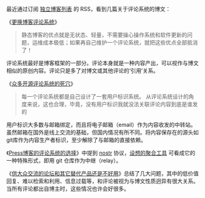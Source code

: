 最近通过订阅 [独立博客列表](https://github.com/timqian/chinese-independent-blogs) 的 RSS，看到几篇关于评论系统的博文：

《[更换博客评论系统](https://wzyboy.im/post/1570.html)》

> 静态博客的优点就是无状态、轻量，不需要操心操作系统和软件更新的问题，运维成本极低；如果再自己维护一个评论系统，就把这些优点全部抵消了！

评论系统最好是博客框架的一部分。评论本身就是一种内容产出，可以视作与博文相似的原创内容。评论只是多了对博文或其他评论的‘引用’关系。

《[众多开源评论系统的死穴](https://afoo.me/posts/2024-05-09-problem-of-oss-comment-projects.html)》

> 每一个评论系统都是自己设计了一套用户标识系统。 从评论系统设计的角度来说，这也合理，毕竟，没有用户标识我就没法关联评论内容到底是谁发的

用户标识大多数与邮箱绑定，而且将电子邮箱（email）作为内容收发的中转站。虽然邮箱在国外是线上交流的基础，但国内情况有所不同。将内容保存在的源头如git库作为内容生产者标识，至少解除了与邮箱的直接依赖。

《[Press博客的评论系统的选择](https://dallas.lu/choose-to-implement-a-traditional-comment-system/)》中提到 [nostr](https://github.com/nostr-protocol/nostr) 协议，[设想的聚合工具](http://codeinchinese.com/2024/04/15/%E5%8D%9A%E5%AE%A2%E8%81%9A%E5%90%88%E5%B7%A5%E5%85%B7%E8%BF%9B%E5%B1%95-%E8%AF%84%E8%AE%BA%E6%94%AF%E6%8C%81%E7%AD%89.html) 可看成它的一种特殊形式，即用 git 仓库作为中继（relay）。

《[供大众交流的论坛和其它替代产品还是不好用](https://dallas.lu/forums-and-other-alternatives-still-do-not-work-well/)》总结了几大问题，其中的低价值回复、难以检索和利用、信息过载等，和评论被视为与博文性质迥异有很大关系。当所有评论都出自博主时，这些情况也许会好很多。
